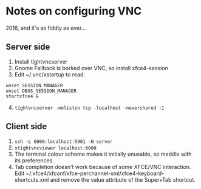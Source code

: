 # Notes on configuring VNC

2016, and it's as fiddly as ever...

## Server side

1. Install tightvncserver
2. Gnome Fallback is borked over VNC, so install xfce4-session
3. Edit ~/.vnc/xstartup to read:

```
unset SESSION_MANAGER
unset DBUS_SESSION_MANAGER
startxfce4 &
```

4. `tightvncserver -nolisten tcp -localhost -nevershared :1`

## Client side

1. `ssh -L 6000:localhost:5901 -N server`
2. `xtightvncviewer localhost:6000`
3. The terminal colour scheme makes it initially unusable, so meddle with its preferences.
4. Tab completion doesn't work because of some XFCE/VNC interaction. Edit ~/.xfce4/xfconf/xfce-perchannel-xml/xfce4-keyboard-shortcuts.xml and remove the value attribute of the Super+Tab shortcut.
